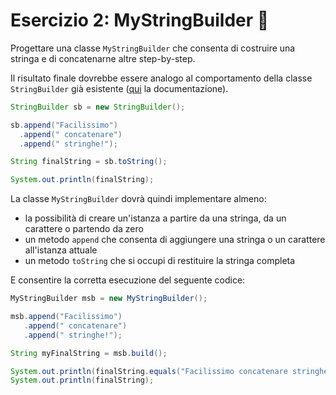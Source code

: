 # Esercizio 2: MyStringBuilder 🛴

Progettare una classe `MyStringBuilder` che consenta di costruire una stringa e di concatenarne altre step-by-step.

Il risultato finale dovrebbe essere analogo al comportamento della classe `StringBuilder` già esistente
([qui](https://docs.oracle.com/javase/7/docs/api/java/lang/StringBuilder.html) la documentazione).

```Java
StringBuilder sb = new StringBuilder();

sb.append("Facilissimo")
  .append(" concatenare")
  .append(" stringhe!");

String finalString = sb.toString();

System.out.println(finalString);
```

La classe `MyStringBuilder` dovrà quindi implementare almeno:
- la possibilità di creare un'istanza a partire da una stringa, da un carattere o partendo da zero
- un metodo `append` che consenta di aggiungere una stringa o un carattere all'istanza attuale
- un metodo `toString` che si occupi di restituire la stringa completa

E consentire la corretta esecuzione del seguente codice:

```Java
MyStringBuilder msb = new MyStringBuilder(); 

msb.append("Facilissimo")
   .append(" concatenare")
   .append(" stringhe!");

String myFinalString = msb.build();

System.out.println(finalString.equals("Facilissimo concatenare stringhe!"));
System.out.println(finalString);
```